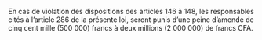 En cas de violation des dispositions des articles 146 à 148, les responsables cités à l’article 286 de la présente loi, seront punis d’une peine d’amende de cinq cent mille (500 000) francs à deux millions (2 000 000) de francs CFA.